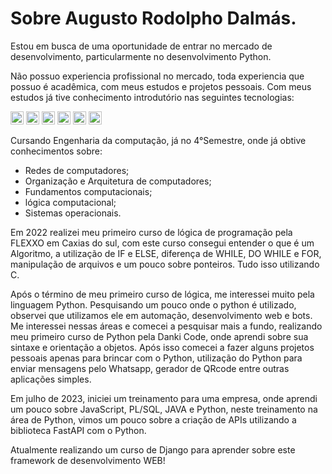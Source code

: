 <h1>Sobre Augusto Rodolpho Dalmás.</h1>  

Estou em busca de uma oportunidade de entrar no mercado de desenvolvimento, particularmente no desenvolvimento Python.

Não possuo experiencia profissional no mercado, toda experiencia que possuo é acadêmica, com meus estudos e projetos pessoais.
Com meus estudos já tive conhecimento introdutório nas seguintes tecnologias:

<a href="https://www.w3.org/TR/html5/" title="HTML5"><img src="https://github.com/get-icon/geticon/raw/master/icons/html-5.svg" alt="HTML5" width="21px" height="21px"></a> <a href="https://www.w3.org/TR/CSS/" title="CSS3"><img src="https://github.com/get-icon/geticon/raw/master/icons/css-3.svg" alt="CSS3" width="21px" height="21px"></a> <a href="https://nodejs.org/" title="Node.js"><img src="https://github.com/get-icon/geticon/raw/master/icons/nodejs-icon.svg" alt="Node.js" width="21px" height="21px"></a> <a href="https://en.wikipedia.org/wiki/C_(programming_language)" title="C"><img src="https://github.com/get-icon/geticon/raw/master/icons/c.svg" alt="C" width="21px" height="21px"></a> <a href="https://www.python.org/" title="Python"><img src="https://github.com/get-icon/geticon/raw/master/icons/python.svg" alt="Python" width="21px" height="21px"></a> <a href="https://www.java.com/" title="Java"><img src="https://github.com/get-icon/geticon/raw/master/icons/java.svg" alt="Java" width="21px" height="21px"></a>

Cursando Engenharia da computação, já no 4°Semestre, onde já obtive conhecimentos sobre:
* Redes de computadores;
* Organização e Arquitetura de computadores;
* Fundamentos computacionais;
* lógica computacional;
* Sistemas operacionais.

Em 2022 realizei meu primeiro curso de lógica de programação pela FLEXXO em Caxias do sul, com este curso consegui entender o que é um Algoritmo, a utilização de IF e ELSE, diferença de WHILE, DO WHILE e FOR, manipulação de arquivos e um pouco sobre ponteiros. Tudo isso utilizando C.

Após o término de meu primeiro curso de lógica, me interessei muito pela linguagem Python.
Pesquisando um pouco onde o python é utilizado, observei que utilizamos ele em automação, desenvolvimento web e bots. Me interessei nessas áreas e comecei a pesquisar mais a fundo, realizando meu primeiro curso de Python pela Danki Code, onde aprendi sobre sua sintaxe e orientação a objetos.
Após isso comecei a fazer alguns projetos pessoais apenas para brincar com o Python, utilização do Python para enviar mensagens pelo Whatsapp, gerador de QRcode entre outras aplicações simples.

Em julho de 2023, iniciei um treinamento para uma empresa, onde aprendi um pouco sobre JavaScript, PL/SQL, JAVA e Python, neste treinamento na área de Python, vimos um pouco sobre a criação de APIs utilizando a biblioteca FastAPI com o Python.

Atualmente realizando um curso de Django para aprender sobre este framework de desenvolvimento WEB!

